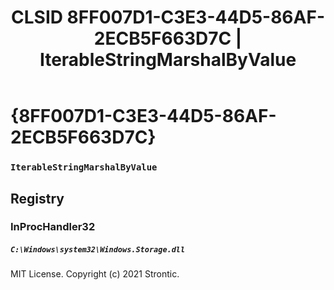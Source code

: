 ﻿---
title: "CLSID 8FF007D1-C3E3-44D5-86AF-2ECB5F663D7C | IterableStringMarshalByValue"
excerpt: What is COM-Object CLSID 8FF007D1-C3E3-44D5-86AF-2ECB5F663D7C?
---

# {8FF007D1-C3E3-44D5-86AF-2ECB5F663D7C}

### `IterableStringMarshalByValue`

## Registry


### InProcHandler32

##### `C:\Windows\system32\Windows.Storage.dll`

MIT License. Copyright (c) 2021 Strontic.


